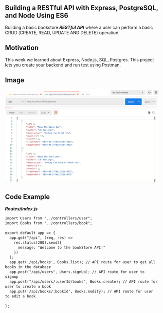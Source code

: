 ## **Building a RESTful API with Express, PostgreSQL, and Node Using ES6**
Building a basic bookstore ***RESTful API*** where a user can perform a basic CRUD (CREATE, READ, UPDATE AND DELETE) operation.

## Motivation
This week we learned about Express, Node.js, SQL, Postgres. This project lets you create your backend and run test using Postman.

## Image

![Get Postman](./images/Shot1.png)


## Code Example
***Routes/index.js***
```
import Users from "../controllers/user";
import Books from "../controllers/book";

export default app => {
  app.get("/api", (req, res) =>
    res.status(200).send({
      message: "Welcome to the bookStore API!"
    })
  );
  app.get('/api/books', Books.list); // API route for user to get all books in the database 
  app.post("/api/users", Users.signUp); // API route for user to signup
  app.post("/api/users/:userId/books", Books.create); // API route for user to create a book
  app.put('/api/books/:bookId', Books.modify); // API route for user to edit a book

};
```
